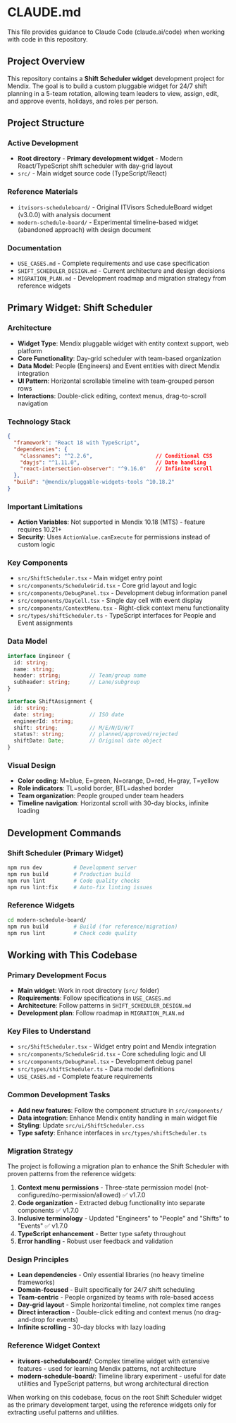 # CLAUDE.md

This file provides guidance to Claude Code (claude.ai/code) when working with code in this repository.

## Project Overview

This repository contains a **Shift Scheduler widget** development project for Mendix. The goal is to build a custom pluggable widget for 24/7 shift planning in a 5-team rotation, allowing team leaders to view, assign, edit, and approve events, holidays, and roles per person.

## Project Structure

### Active Development
- **Root directory** - **Primary development widget** - Modern React/TypeScript shift scheduler with day-grid layout
- `src/` - Main widget source code (TypeScript/React)

### Reference Materials  
- `itvisors-scheduleboard/` - Original ITVisors ScheduleBoard widget (v3.0.0) with analysis document
- `modern-schedule-board/` - Experimental timeline-based widget (abandoned approach) with design document

### Documentation
- `USE_CASES.md` - Complete requirements and use case specification
- `SHIFT_SCHEDULER_DESIGN.md` - Current architecture and design decisions
- `MIGRATION_PLAN.md` - Development roadmap and migration strategy from reference widgets

## Primary Widget: Shift Scheduler

### Architecture
- **Widget Type**: Mendix pluggable widget with entity context support, web platform
- **Core Functionality**: Day-grid scheduler with team-based organization
- **Data Model**: People (Engineers) and Event entities with direct Mendix integration  
- **UI Pattern**: Horizontal scrollable timeline with team-grouped person rows
- **Interactions**: Double-click editing, context menus, drag-to-scroll navigation

### Technology Stack
```json
{
  "framework": "React 18 with TypeScript",
  "dependencies": {
    "classnames": "^2.2.6",                    // Conditional CSS
    "dayjs": "^1.11.0",                        // Date handling
    "react-intersection-observer": "^9.16.0"   // Infinite scroll
  },
  "build": "@mendix/pluggable-widgets-tools ^10.18.2"
}
```

### Important Limitations
- **Action Variables**: Not supported in Mendix 10.18 (MTS) - feature requires 10.21+
- **Security**: Uses `ActionValue.canExecute` for permissions instead of custom logic

### Key Components
- `src/ShiftScheduler.tsx` - Main widget entry point
- `src/components/ScheduleGrid.tsx` - Core grid layout and logic
- `src/components/DebugPanel.tsx` - Development debug information panel  
- `src/components/DayCell.tsx` - Single day cell with event display
- `src/components/ContextMenu.tsx` - Right-click context menu functionality
- `src/types/shiftScheduler.ts` - TypeScript interfaces for People and Event assignments

### Data Model
```typescript
interface Engineer {
  id: string;
  name: string;
  header: string;         // Team/group name
  subheader: string;      // Lane/subgroup
}

interface ShiftAssignment {
  id: string;
  date: string;           // ISO date
  engineerId: string;
  shift: string;          // M/E/N/D/H/T
  status?: string;        // planned/approved/rejected
  shiftDate: Date;        // Original date object
}
```

### Visual Design
- **Color coding**: M=blue, E=green, N=orange, D=red, H=gray, T=yellow
- **Role indicators**: TL=solid border, BTL=dashed border
- **Team organization**: People grouped under team headers
- **Timeline navigation**: Horizontal scroll with 30-day blocks, infinite loading

## Development Commands

### Shift Scheduler (Primary Widget)
```bash
npm run dev          # Development server  
npm run build        # Production build
npm run lint         # Code quality checks
npm run lint:fix     # Auto-fix linting issues
```

### Reference Widgets
```bash
cd modern-schedule-board/
npm run build        # Build (for reference/migration)
npm run lint         # Check code quality
```

## Working with This Codebase

### Primary Development Focus
- **Main widget**: Work in root directory (`src/` folder)
- **Requirements**: Follow specifications in `USE_CASES.md`
- **Architecture**: Follow patterns in `SHIFT_SCHEDULER_DESIGN.md`
- **Development plan**: Follow roadmap in `MIGRATION_PLAN.md`

### Key Files to Understand
- `src/ShiftScheduler.tsx` - Widget entry point and Mendix integration
- `src/components/ScheduleGrid.tsx` - Core scheduling logic and UI
- `src/components/DebugPanel.tsx` - Development debug panel
- `src/types/shiftScheduler.ts` - Data model definitions
- `USE_CASES.md` - Complete feature requirements

### Common Development Tasks
- **Add new features**: Follow the component structure in `src/components/`
- **Data integration**: Enhance Mendix entity handling in main widget file
- **Styling**: Update `src/ui/ShiftScheduler.css`
- **Type safety**: Enhance interfaces in `src/types/shiftScheduler.ts`

### Migration Strategy
The project is following a migration plan to enhance the Shift Scheduler with proven patterns from the reference widgets:

1. **Context menu permissions** - Three-state permission model (not-configured/no-permission/allowed) ✅ v1.7.0
2. **Code organization** - Extracted debug functionality into separate components ✅ v1.7.0  
3. **Inclusive terminology** - Updated "Engineers" to "People" and "Shifts" to "Events" ✅ v1.7.0
4. **TypeScript enhancement** - Better type safety throughout
5. **Error handling** - Robust user feedback and validation

### Design Principles
- **Lean dependencies** - Only essential libraries (no heavy timeline frameworks)
- **Domain-focused** - Built specifically for 24/7 shift scheduling
- **Team-centric** - People organized by teams with role-based access
- **Day-grid layout** - Simple horizontal timeline, not complex time ranges  
- **Direct interaction** - Double-click editing and context menus (no drag-and-drop for events)
- **Infinite scrolling** - 30-day blocks with lazy loading

### Reference Widget Context
- **itvisors-scheduleboard/**: Complex timeline widget with extensive features - used for learning Mendix patterns, not architecture
- **modern-schedule-board/**: Timeline library experiment - useful for date utilities and TypeScript patterns, but wrong architectural direction

When working on this codebase, focus on the root Shift Scheduler widget as the primary development target, using the reference widgets only for extracting useful patterns and utilities.